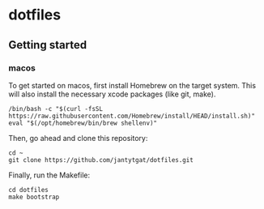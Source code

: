 # dotfiles

## Getting started
### macos

To get started on macos, first install Homebrew on the target system.
This will also install the necessary xcode packages (like git, make).

```
/bin/bash -c "$(curl -fsSL https://raw.githubusercontent.com/Homebrew/install/HEAD/install.sh)"
eval "$(/opt/homebrew/bin/brew shellenv)"
```

Then, go ahead and clone this repository:
```
cd ~
git clone https://github.com/jantytgat/dotfiles.git
```

Finally, run the Makefile:
```
cd dotfiles
make bootstrap
```